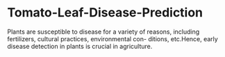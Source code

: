 # Tomato-Leaf-Disease-Prediction
Plants are susceptible to disease for a variety of reasons,
including fertilizers, cultural practices, environmental con-
ditions, etc.Hence, early disease detection in
plants is crucial in agriculture.

